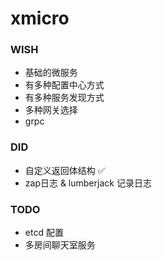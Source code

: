 # xmicro

### WISH
* 基础的微服务
* 有多种配置中心方式
* 有多种服务发现方式
* 多种网关选择
* grpc

### DID
* 自定义返回体结构 ✅
* zap日志 & lumberjack 记录日志

### TODO
* etcd 配置
* 多房间聊天室服务
